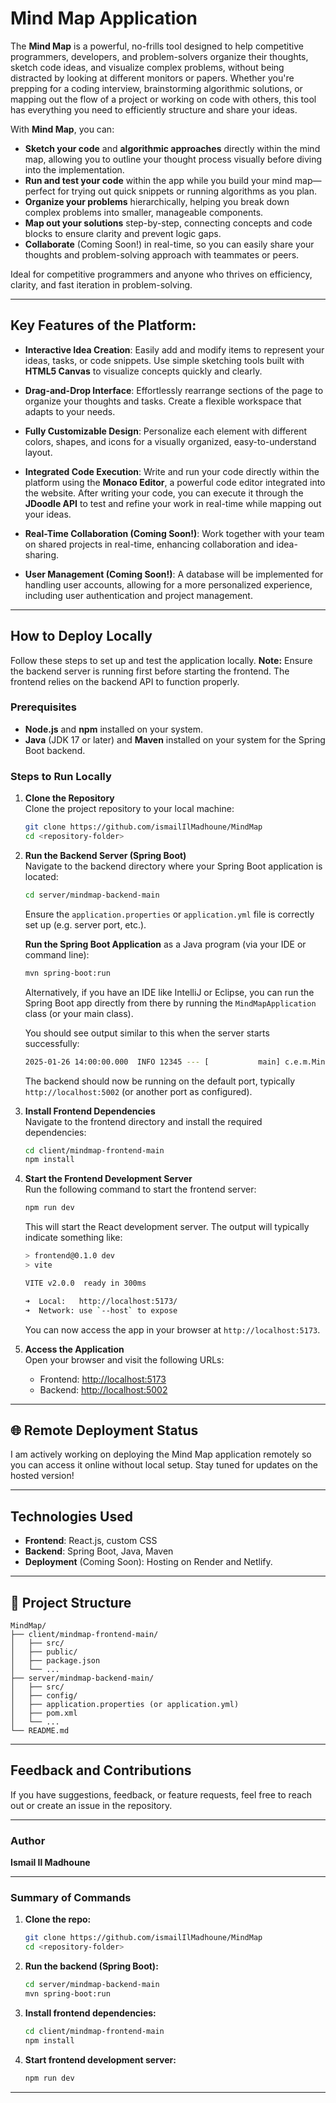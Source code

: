 # Mind Map Application 

The **Mind Map** is a powerful, no-frills tool designed to help competitive programmers, developers, and problem-solvers organize their thoughts, sketch code ideas, and visualize complex problems, without being distracted by looking at different monitors or papers. Whether you're prepping for a coding interview, brainstorming algorithmic solutions, or mapping out the flow of a project or working on code with others, this tool has everything you need to efficiently structure and share your ideas.

With **Mind Map**, you can:

- **Sketch your code** and **algorithmic approaches** directly within the mind map, allowing you to outline your thought process visually before diving into the implementation.
- **Run and test your code** within the app while you build your mind map—perfect for trying out quick snippets or running algorithms as you plan.
- **Organize your problems** hierarchically, helping you break down complex problems into smaller, manageable components.
- **Map out your solutions** step-by-step, connecting concepts and code blocks to ensure clarity and prevent logic gaps.
- **Collaborate** (Coming Soon!) in real-time, so you can easily share your thoughts and problem-solving approach with teammates or peers.

Ideal for competitive programmers and anyone who thrives on efficiency, clarity, and fast iteration in problem-solving.

---


## Key Features of the Platform:

- **Interactive Idea Creation**: Easily add and modify items to represent your ideas, tasks, or code snippets. Use simple sketching tools built with **HTML5 Canvas** to visualize concepts quickly and clearly.

- **Drag-and-Drop Interface**: Effortlessly rearrange sections of the page to organize your thoughts and tasks. Create a flexible workspace that adapts to your needs.

- **Fully Customizable Design**: Personalize each element with different colors, shapes, and icons for a visually organized, easy-to-understand layout.

- **Integrated Code Execution**: Write and run your code directly within the platform using the **Monaco Editor**, a powerful code editor integrated into the website. After writing your code, you can execute it through the **JDoodle API** to test and refine your work in real-time while mapping out your ideas.

- **Real-Time Collaboration (Coming Soon!)**: Work together with your team on shared projects in real-time, enhancing collaboration and idea-sharing.
- **User Management (Coming Soon!)**: A database will be implemented for handling user accounts, allowing for a more personalized experience, including user authentication and project management.

---

##  How to Deploy Locally

Follow these steps to set up and test the application locally. **Note:** Ensure the backend server is running first before starting the frontend. The frontend relies on the backend API to function properly.

### **Prerequisites**

- **Node.js** and **npm** installed on your system.
- **Java** (JDK 17 or later) and **Maven** installed on your system for the Spring Boot backend.

### **Steps to Run Locally**

1. **Clone the Repository**  
   Clone the project repository to your local machine:
   ```bash
   git clone https://github.com/ismailIlMadhoune/MindMap
   cd <repository-folder>
   ```

2. **Run the Backend Server (Spring Boot)**  
   Navigate to the backend directory where your Spring Boot application is located:
   ```bash
   cd server/mindmap-backend-main
   ```

   Ensure the `application.properties` or `application.yml` file is correctly set up (e.g. server port, etc.).

   **Run the Spring Boot Application** as a Java program (via your IDE or command line):
   ```bash
   mvn spring-boot:run
   ```

   Alternatively, if you have an IDE like IntelliJ or Eclipse, you can run the Spring Boot app directly from there by running the `MindMapApplication` class (or your main class).

   You should see output similar to this when the server starts successfully:
   ```bash
   2025-01-26 14:00:00.000  INFO 12345 --- [           main] c.e.m.MindMapApplication   : Started MindMapApplication in 5.678 seconds (JVM running for 6.789)
   ```

   The backend should now be running on the default port, typically `http://localhost:5002` (or another port as configured).

3. **Install Frontend Dependencies**  
   Navigate to the frontend directory and install the required dependencies:
   ```bash
   cd client/mindmap-frontend-main
   npm install
   ```

4. **Start the Frontend Development Server**  
   Run the following command to start the frontend server:
   ```bash
   npm run dev
   ```

   This will start the React development server. The output will typically indicate something like:
   ```bash
   > frontend@0.1.0 dev
   > vite

   VITE v2.0.0  ready in 300ms

   ➜  Local:   http://localhost:5173/
   ➜  Network: use `--host` to expose
   ```

   You can now access the app in your browser at `http://localhost:5173`.

5. **Access the Application**  
   Open your browser and visit the following URLs:
   - Frontend: [http://localhost:5173](http://localhost:5173)
   - Backend: [http://localhost:5002](http://localhost:5002)

---

## 🌐 Remote Deployment Status

I am actively working on deploying the Mind Map application remotely so you can access it online without local setup. Stay tuned for updates on the hosted version!

---

##  Technologies Used

- **Frontend**: React.js, custom CSS
- **Backend**: Spring Boot, Java, Maven
- **Deployment** (Coming Soon): Hosting on Render and Netlify.
---

## 📂 Project Structure

```
MindMap/
├── client/mindmap-frontend-main/
│   ├── src/
│   ├── public/
│   ├── package.json
│   └── ...
├── server/mindmap-backend-main/
│   ├── src/
│   ├── config/
│   ├── application.properties (or application.yml)
│   ├── pom.xml
│   └── ...
└── README.md
```

---

##  Feedback and Contributions

If you have suggestions, feedback, or feature requests, feel free to reach out or create an issue in the repository. 

---

###  Author

**Ismail Il Madhoune**  

---

### Summary of Commands

1. **Clone the repo:**
   ```bash
   git clone https://github.com/ismailIlMadhoune/MindMap
   cd <repository-folder>
   ```

2. **Run the backend (Spring Boot):**
   ```bash
   cd server/mindmap-backend-main
   mvn spring-boot:run
   ```

3. **Install frontend dependencies:**
   ```bash
   cd client/mindmap-frontend-main
   npm install
   ```

4. **Start frontend development server:**
   ```bash
   npm run dev
   ```

---
